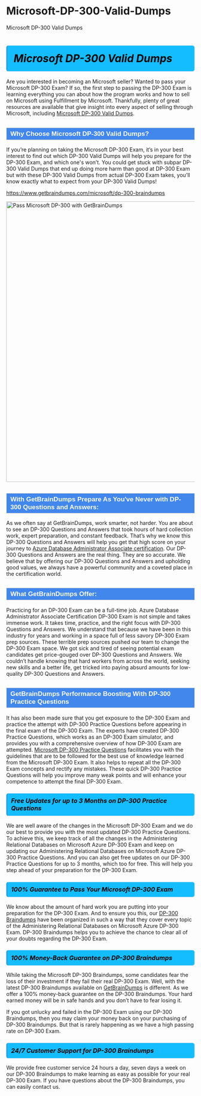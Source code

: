 # Microsoft-DP-300-Valid-Dumps
Microsoft DP-300 Valid Dumps
<h1><strong><span style="display: block; color: #000000; background: #14BDFF; border: 0.5px solid #AED6F1; border-left: 3px solid #3498DB; padding: .6em; border-radius: 6px;">                     <em>Microsoft DP-300 <span class="exam_variation">Valid Dumps</span> </em>                </span></strong>            </h1>                        <p>Are you interested in becoming an Microsoft seller? Wanted to pass your Microsoft DP-300 Exam? If so, the first step to passing the DP-300 Exam is             learning everything you can about how the program works and how to sell on Microsoft using Fulfillment by Microsoft. Thankfully, plenty of great resources             are available that give insight into every aspect of selling through Microsoft, including <a href="https://www.getbraindumps.com/microsoft/dp-300-braindumps">Microsoft DP-300 <span class="exam_variation">Valid Dumps</span></a>.</p>                        <h2 style="background: #4287ec; border: 1px solid #cccccc; padding: 5px 10px;">                <span style="color: #ffffff;">                    <span style="font-size: 11pt;">                        <span style="line-height: normal;">                            <span style="font-family: Calibri,sans-serif;">                                <strong>                                    <span style="font-size: 13.0pt;">Why Choose Microsoft DP-300 <span class="exam_variation">Valid Dumps</span>?</span>                                </strong>                            </span>                        </span>                    </span>                </span>            </h2>                        <p>If you’re planning on taking the Microsoft DP-300 Exam, it’s in your best interest to find out which DP-300 <span class="exam_variation">Valid Dumps</span> will help you prepare for the DP-300 Exam,             and which one's won’t. You could get stuck with subpar DP-300 <span class="exam_variation">Valid Dumps</span> that end up doing more harm than good at DP-300 Exam but with these DP-300 <span class="exam_variation">Valid Dumps</span>             from actual DP-300 Exam takes, you’ll know exactly what to expect from your DP-300 <span class="exam_variation">Valid Dumps</span>!</p>                                    <p><a href="https://www.getbraindumps.com/microsoft/dp-300-braindumps">https://www.getbraindumps.com/microsoft/dp-300-braindumps</a></p>                        <p><a href="https://www.getbraindumps.com/"><img src="https://www.getbraindumps.com/images/get-updated-exam-questions-with-discount-getbraindumps.jpg" class="postImage" alt="Pass Microsoft DP-300 with GetBrainDumps" width="750"></a></p>                                        <h2 style="background: #4287ec; border: 1px solid #cccccc; padding: 5px 10px;">                <span style="color: #ffffff;">                    <span style="font-size: 11pt;">                        <span style="line-height: normal;">                            <span style="font-family: Calibri,sans-serif;">                                <strong>                                    <span style="font-size: 13.0pt;">With GetBrainDumps Prepare As You've Never with DP-300 <span class="exam_variation2">Questions and Answers</span>:</span>                                </strong>                            </span>                        </span>                    </span>                </span>            </h2>                        <p>As we often say at GetBrainDumps, work smarter, not harder. You are about to see an DP-300 <span class="exam_variation2">Questions and Answers</span> that took hours of hard collection work,             expert preparation, and constant feedback. That’s why we know this DP-300 <span class="exam_variation2">Questions and Answers</span> will help you get that high score on your journey to             <a href="https://www.getbraindumps.com/microsoft/azure-database-administrator-associate-braindumps.html">Azure Database Administrator Associate certification</a>. Our DP-300 <span class="exam_variation2">Questions and Answers</span> are the real thing. They are so accurate. We believe that by offering             our DP-300 <span class="exam_variation2">Questions and Answers</span> and upholding good values, we always have a powerful community and a coveted place in the certification world.</p>                        <h2 style="background: #4287ec; border: 1px solid #cccccc; padding: 5px 10px;">                <span style="color: #ffffff;">                    <span style="font-size: 11pt;">                        <span style="line-height: normal;">                            <span style="font-family: Calibri,sans-serif;">                                <strong>                                    <span style="font-size: 13.0pt;">What GetBrainDumps Offer:</span>                                </strong>                            </span>                        </span>                    </span>                </span>            </h2>                        <p>Practicing for an DP-300 Exam can be a full-time job. Azure Database Administrator Associate Certification DP-300 Exam is not simple and takes immense work.             It takes time, practice, and the right focus with DP-300 <span class="exam_variation2">Questions and Answers</span>. We understand that because we have been in this industry for years and working in a             space full of less savory DP-300 Exam prep sources. These terrible prep sources pushed our team to change the DP-300 Exam space. We got sick and             tired of seeing potential exam candidates get price-gouged over DP-300 <span class="exam_variation2">Questions and Answers</span>. We couldn’t handle knowing that hard workers from across the world,             seeking new skills and a better life, get tricked into paying absurd amounts for low-quality DP-300 <span class="exam_variation2">Questions and Answers</span>.</p>                        <h2 style="background: #4287ec; border: 1px solid #cccccc; padding: 5px 10px;">                <span style="color: #ffffff;">                    <span style="font-size: 11pt;">                        <span style="line-height: normal;">                            <span style="font-family: Calibri,sans-serif;">                                <strong>                                    <span style="font-size: 13.0pt;">GetBrainDumps Performance Boosting With DP-300 <span class="exam_variation3">Practice Questions</span></span>                                </strong>                            </span>                        </span>                    </span>                </span>            </h2>                        <p>It has also been made sure that you get exposure to the DP-300 Exam and practice the attempt with DP-300 <span class="exam_variation3">Practice Questions</span> before appearing in             the final exam of the DP-300 Exam. The experts have created DP-300 <span class="exam_variation3">Practice Questions</span>, which works as an DP-300 Exam simulator, and provides you with             a comprehensive overview of how DP-300 Exam are attempted. <a href="https://www.getbraindumps.com/microsoft-braindumps.html">Microsoft DP-300 <span class="exam_variation3">Practice Questions</span></a> facilitates you with the guidelines that are to be followed             for the best use of knowledge learned from the Microsoft DP-300 Exam. It also helps to repeat all the DP-300 Exam concepts and rectify any mistakes.             These quick DP-300 <span class="exam_variation3">Practice Questions</span> will help you improve many weak points and will enhance your competence to attempt the final DP-300 Exam.</p>                        <h3>                <strong>                    <span style="display: block; color: #000000; background: #14BDFF; border: 0.5px solid #AED6F1; border-left: 3px solid #3498DB; padding: .6em; border-radius: 6px;">                        <em>Free Updates for up to 3 Months on DP-300 <span class="exam_variation3">Practice Questions</span></em>                    </span>                </strong>            </h3>                        <p>We are well aware of the changes in the Microsoft DP-300 Exam and we do our best to provide you with the most updated DP-300 <span class="exam_variation3">Practice Questions</span>.             To achieve this, we keep track of all the changes in the Administering Relational Databases on Microsoft Azure DP-300 Exam and keep on updating our             Administering Relational Databases on Microsoft Azure DP-300 <span class="exam_variation3">Practice Questions</span>. And you can also get free updates on our DP-300 <span class="exam_variation3">Practice Questions</span> for up to 3 months,             which too for free. This will help you step ahead of your preparation for the DP-300 Exam.</p>                        <h3>                <strong>                    <span style="display: block; color: #000000; background: #14BDFF; border: 0.5px solid #AED6F1; border-left: 3px solid #3498DB; padding: .6em; border-radius: 6px;">                        <em>100% Guarantee to Pass Your Microsoft DP-300 Exam</em>                    </span>                </strong>            </h3>                        <p>We know about the amount of hard work you are putting into your preparation for the DP-300 Exam. And to ensure you this, our <a href="https://www.getbraindumps.com/microsoft/dp-300-braindumps">DP-300 <span class="exam_variation4">Braindumps</span></a>             have been organized in such a way that they cover every topic of the Administering Relational Databases on Microsoft Azure DP-300 Exam. DP-300 <span class="exam_variation4">Braindumps</span>             helps you to achieve the chance to clear all of your doubts regarding the DP-300 Exam.</p>                        <h3>                <strong>                    <span style="display: block; color: #000000; background: #14BDFF; border: 0.5px solid #AED6F1; border-left: 3px solid #3498DB; padding: .6em; border-radius: 6px;">                        <em>100% Money-Back Guarantee on DP-300 <span class="exam_variation4">Braindumps</span> </em>                    </span>                </strong>            </h3>                        <p>While taking the Microsoft DP-300 <span class="exam_variation4">Braindumps</span>, some candidates fear the loss of their investment if they fail their real DP-300 Exam. Well, with the latest             DP-300 <span class="exam_variation4">Braindumps</span> available on <a href="https://www.getbraindumps.com/microsoft/azure-database-administrator-associate-braindumps.html">GetBrainDumps</a> is different. As we offer a 100% money-back guarantee on the DP-300 <span class="exam_variation4">Braindumps</span>. Your hard earned money will be             in safe hands and you don’t have to fear losing it.</p>                        <p>If you got unlucky and failed in the DP-300 Exam using our DP-300 <span class="exam_variation4">Braindumps</span>, then you may claim your money back on your purchasing of DP-300 <span class="exam_variation4">Braindumps</span>.             But that is rarely happening as we have a high passing rate on DP-300 Exam.</p>                        <h3>                <strong>                    <span style="display: block; color: #000000; background: #14BDFF; border: 0.5px solid #AED6F1; border-left: 3px solid #3498DB; padding: .6em; border-radius: 6px;">                        <em>24/7 Customer Support for DP-300 <span class="exam_variation4">Braindumps</span></em>                    </span>                </strong>            </h3>                        <p>We provide free customer service 24 hours a day, seven days a week on our DP-300 <span class="exam_variation4">Braindumps</span> to make learning as easy as possible for your             real DP-300 Exam. If you have questions about the DP-300 <span class="exam_variation4">Braindumps</span>, you can easily contact us.</p>                    
